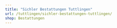 ```yaml
---
title: "Sichler Bestattungen Tuttlingen"
url: /tuttlingen/sichler-bestattungen-tuttlingen/
shop: Bestattungen
---
```

